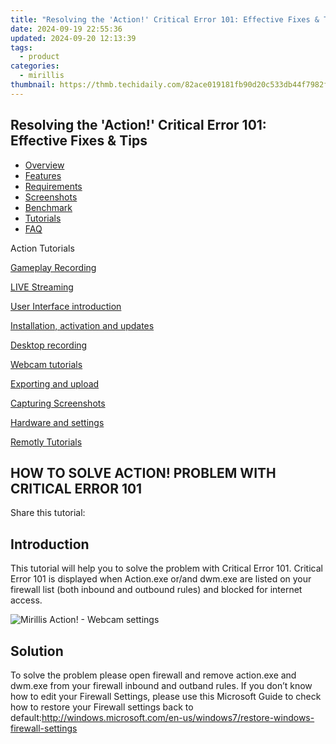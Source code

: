 ```yaml
---
title: "Resolving the 'Action!' Critical Error 101: Effective Fixes & Tips"
date: 2024-09-19 22:55:36
updated: 2024-09-20 12:13:39
tags:
  - product
categories:
  - mirillis
thumbnail: https://thmb.techidaily.com/82ace019181fb90d20c533db44f7982f837c984d09bf52bb3d1445c9e89ae06d.jpg
---
```


## Resolving the 'Action!' Critical Error 101: Effective Fixes & Tips

* [Overview](https://tools.techidaily.com/mirillis/products/)
* [Features](https://tools.techidaily.com/mirillis/products/)
* [Requirements](https://tools.techidaily.com/mirillis/products/)
* [Screenshots](https://tools.techidaily.com/mirillis/products/)
* [Benchmark](https://tools.techidaily.com/mirillis/products/)
* [Tutorials](https://tools.techidaily.com/mirillis/products/)
* [FAQ](https://tools.techidaily.com/mirillis/products/)

Action Tutorials

[Gameplay Recording](https://tools.techidaily.com/mirillis/products/) 

[LIVE Streaming](https://tools.techidaily.com/mirillis/products/) 

[User Interface introduction](https://tools.techidaily.com/mirillis/products/) 

[Installation, activation and updates](https://tools.techidaily.com/mirillis/products/) 

[Desktop recording](https://tools.techidaily.com/mirillis/products/) 

[Webcam tutorials](https://tools.techidaily.com/mirillis/products/) 

[Exporting and upload](https://tools.techidaily.com/mirillis/products/) 

[Capturing Screenshots](https://tools.techidaily.com/mirillis/products/) 

[Hardware and settings](https://tools.techidaily.com/mirillis/products/) 

[Remotly Tutorials](https://remotly.com/tutorials/getting-started-with-remotly-for-windows-pc) 

## HOW TO SOLVE ACTION! PROBLEM WITH CRITICAL ERROR 101

  
 Share this tutorial:

## Introduction

 This tutorial will help you to solve the problem with Critical Error 101\. Critical Error 101 is displayed when Action.exe or/and dwm.exe are listed on your firewall list (both inbound and outbound rules) and blocked for internet access.

![Mirillis Action! - Webcam settings](https://mirillis.com/res/old/gfx/tutorials/errors/mirillis-action-critical-error-101.jpg "Action! Webcam Settings") 

## Solution

 To solve the problem please open firewall and remove action.exe and dwm.exe from your firewall inbound and outband rules. If you don’t know how to edit your Firewall Settings, please use this Microsoft Guide to check how to restore your Firewall settings back to default:<http://windows.microsoft.com/en-us/windows7/restore-windows-firewall-settings>

<ins class="adsbygoogle"
     style="display:block"
     data-ad-format="autorelaxed"
     data-ad-client="ca-pub-7571918770474297"
     data-ad-slot="1223367746"></ins>



<ins class="adsbygoogle"
     style="display:block"
     data-ad-client="ca-pub-7571918770474297"
     data-ad-slot="8358498916"
     data-ad-format="auto"
     data-full-width-responsive="true"></ins>
